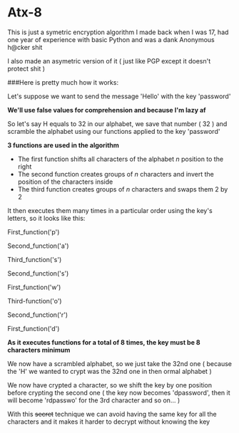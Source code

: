 # Atx-8

This is just a symetric encryption algorithm I made back when I was 17, had one year of experience with basic Python and was a dank Anonymous h@cker shit

I also made an asymetric version of it ( just like PGP except it doesn't protect shit )

###Here is pretty much how it works:

Let's suppose we want to send the message 'Hello' with the key 'password'

**We'll use false values for comprehension and because I'm lazy af**

So let's say H equals to 32 in our alphabet, we save that number ( 32 ) and scramble the alphabet using our functions applied to the key 'password'

**3 functions are used in the algorithm**
* The first function shifts all characters of the alphabet *n* position to the right
* The second function creates groups of *n* characters and invert the position of the characters inside
* The third function creates groups of *n* characters and swaps them 2 by 2

It then executes them many times in a particular order using the key's letters, so it looks like this:

First_function('p')

Second_function('a')

Third_function('s')

Second_function('s')

First_function('w')

Third-function('o')

Second_function('r')

First_function('d')

**As it executes functions for a total of 8 times, the key must be 8 characters minimum**

We now have a scrambled alphabet, so we just take the 32nd one ( because the 'H' we wanted to crypt was the 32nd one in then ormal alphabet )

We now have crypted a character, so we shift the key by one position before crypting the second one ( the key now becomes 'dpassword', then it will become 'rdpasswo' for the 3rd character and so on... )

With this ~~secret~~ technique we can avoid having the same key for all the characters and it makes it harder to decrypt without knowing the key
